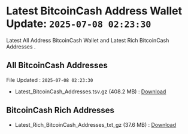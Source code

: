 # Latest BitcoinCash Address Wallet Update: `2025-07-08 02:23:30`

Latest All Address BitcoinCash Wallet and Latest Rich BitcoinCash Addresses .

## All BitcoinCash Addresses

File Updated : `2025-07-08 02:23:30`

- Latest_BitcoinCash_Addresses.tsv.gz (408.2 MB) : [Download](https://github.com/Pymmdrza/Rich-Address-Wallet/releases/tag/BitcoinCash)

## BitcoinCash Rich Addresses

- Latest_Rich_BitcoinCash_Addresses_txt_gz (37.6 MB) : [Download](https://github.com/Pymmdrza/Rich-Address-Wallet/releases/tag/BitcoinCash)
